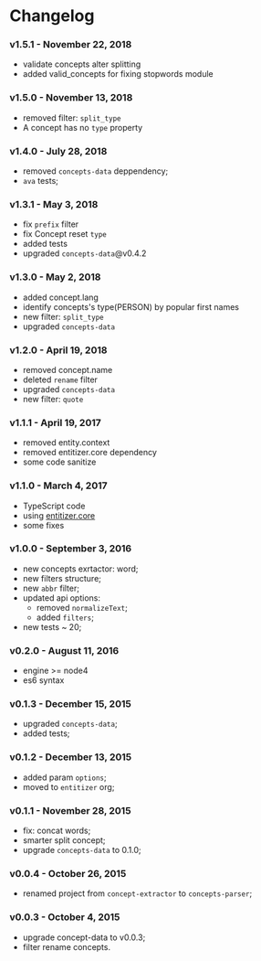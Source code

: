 # Changelog

### v1.5.1 - November 22, 2018

- validate concepts alter splitting
- added valid_concepts for fixing stopwords module

### v1.5.0 - November 13, 2018

- removed filter: `split_type`
- A concept has no `type` property

### v1.4.0 - July 28, 2018

- removed `concepts-data` deppendency;
- `ava` tests;

### v1.3.1 - May 3, 2018

- fix `prefix` filter
- fix Concept reset `type`
- added tests
- upgraded `concepts-data`@v0.4.2

### v1.3.0 - May 2, 2018

- added concept.lang
- identify concepts's type(PERSON) by popular first names
- new filter: `split_type`
- upgraded `concepts-data`

### v1.2.0 - April 19, 2018

- removed concept.name
- deleted `rename` filter
- upgraded `concepts-data`
- new filter: `quote`

### v1.1.1 - April 19, 2017

- removed entity.context
- removed entitizer.core dependency
- some code sanitize

### v1.1.0 - March 4, 2017

- TypeScript code
- using [entitizer.core](https://github.com/entitizer/core-js)
- some fixes

### v1.0.0 - September 3, 2016

- new concepts exrtactor: word;
- new filters structure;
- new `abbr` filter;
- updated api options:
  - removed `normalizeText`;
  - added `filters`;
- new tests ~ 20;

### v0.2.0 - August 11, 2016

- engine >= node4
- es6 syntax

### v0.1.3 - December 15, 2015

- upgraded `concepts-data`;
- added tests;

### v0.1.2 - December 13, 2015

- added param `options`;
- moved to `entitizer` org;

### v0.1.1 - November 28, 2015

- fix: concat words;
- smarter split concept;
- upgrade `concepts-data` to 0.1.0;

### v0.0.4 - October 26, 2015

- renamed project from `concept-extractor` to `concepts-parser`;

### v0.0.3 - October 4, 2015

- upgrade concept-data to v0.0.3;
- filter rename concepts.
